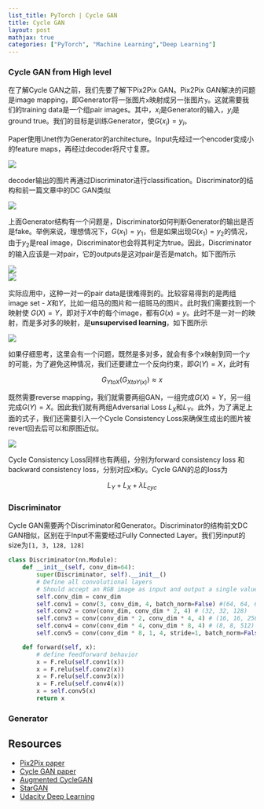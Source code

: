 ```yaml
---
list_title: PyTorch | Cycle GAN
title: Cycle GAN
layout: post
mathjax: true
categories: ["PyTorch", "Machine Learning","Deep Learning"]
---
```


### Cycle GAN from High level

在了解Cycle GAN之前，我们先要了解下Pix2Pix GAN。Pix2Pix GAN解决的问题是image mapping，即Generator将一张图片`x`映射成另一张图片`y`。这就需要我们的training data是一个组pair images。其中，$x_i$是Generator的输入，$y_i$是ground true。我们的目标是训练Generator，使$G(x_i) = y_i$。

Paper使用Unet作为Generator的architecture。Input先经过一个encoder变成小的feature maps，再经过decoder将尺寸复原。

<img class="md-img-center" src="{{site.baseurl}}/assets/images/2019/08/gan_09.png">

decoder输出的图片再通过Discriminator进行classification。Discriminator的结构和前一篇文章中的DC GAN类似

<img class="md-img-center" src="{{site.baseurl}}/assets/images/2019/08/gan_10.png">

上面Generator结构有一个问题是，Discriminator如何判断Generator的输出是否是fake。举例来说，理想情况下，$G(x_1)=y_1$，但是如果出现$G(x_1)=y_2$的情况，由于$y_2$是real image，Discriminator也会将其判定为true。因此，Discriminator的输入应该是一对pair，它的outputs是这对pair是否是match。如下图所示

<div class="md-flex-h md-flex-no-wrap">
<div><img src="{{site.baseurl}}/assets/images/2019/08/gan_11.png"></div>
<div class="md-margin-left-12"><img src="{{site.baseurl}}/assets/images/2019/08/gan_12.png" ></div>
</div>

实际应用中，这种一对一的pair data是很难得到的。比较容易得到的是两组image set - $X$和$Y$，比如一组马的图片和一组斑马的图片。此时我们需要找到一个映射使 $G(X) = Y$，即对于$X$中的每个image，都有$G(x) = y$。此时不是一对一的映射，而是多对多的映射，是**unsupervised learning**，如下图所示

<div class="md-margin-left-12"><img src="{{site.baseurl}}/assets/images/2019/08/gan_13.png" ></div>

如果仔细思考，这里会有一个问题，既然是多对多，就会有多个$x$映射到同一个$y$的可能，为了避免这种情况，我们还要建立一个反向约束，即$G(Y) = X$，此时有

$$
G_{YtoX}(G_{XtoY(x)}) \approx x
$$

既然需要reverse mapping，我们就需要两组GAN，一组完成$G(X)=Y$，另一组完成$G(Y)=X$。因此我们就有两组Adversarial Loss $L_X$和$L_Y$。此外，为了满足上面的式子，我们还需要引入一个Cycle Consistency Loss来确保生成出的图片被revert回去后可以和原图近似。

<div class="md-margin-left-12"><img src="{{site.baseurl}}/assets/images/2019/08/gan_14.png" ></div>

Cycle Consistency Loss同样也有两组，分别为forward consistency loss 和 backward consistency loss，分别对应$x$和$y$。Cycle GAN的总的loss为

$$
L_Y + L_X + \lambda L_{cyc}
$$

### Discriminator

Cycle GAN需要两个Discriminator和Generator。Discriminator的结构前文DC GAN相似，区别在于Input不需要经过Fully Connected Layer。我们另input的size为`[1, 3, 128, 128]`

```python
class Discriminator(nn.Module):
    def __init__(self, conv_dim=64):
        super(Discriminator, self).__init__()
        # Define all convolutional layers
        # Should accept an RGB image as input and output a single value
        self.conv_dim = conv_dim
        self.conv1 = conv(3, conv_dim, 4, batch_norm=False) #(64, 64, 64)
        self.conv2 = conv(conv_dim, conv_dim * 2, 4) # (32, 32, 128)
        self.conv3 = conv(conv_dim * 2, conv_dim * 4, 4) # (16, 16, 256)
        self.conv4 = conv(conv_dim * 4, conv_dim * 8, 4) # (8, 8, 512)
        self.conv5 = conv(conv_dim * 8, 1, 4, stride=1, batch_norm=False)

    def forward(self, x):
        # define feedforward behavior
        x = F.relu(self.conv1(x))
        x = F.relu(self.conv2(x))
        x = F.relu(self.conv3(x))
        x = F.relu(self.conv4(x))
        x = self.conv5(x)
        return x
```

### Generator


## Resources

- [Pix2Pix paper](https://arxiv.org/pdf/1611.07004.pdf)
- [Cycle GAN paper](https://arxiv.org/pdf/1703.10593.pdf)
- [Augmented CycleGAN](https://arxiv.org/abs/1802.10151)
- [StarGAN](https://github.com/yunjey/StarGAN)
- [Udacity Deep Learning](https://classroom.udacity.com/nanodegrees/nd101)


